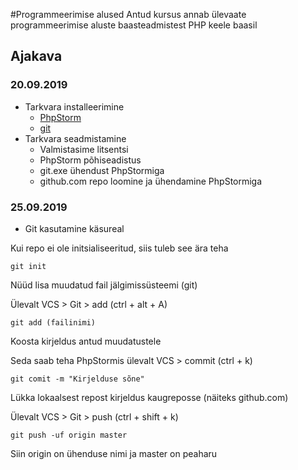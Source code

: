#Programmeerimise alused
Antud kursus annab ülevaate programmeerimise aluste baasteadmistest PHP keele baasil
## Ajakava
### 20.09.2019
* Tarkvara installeerimine
    * [PhpStorm](https://www.jetbrains.com/phpstorm/)
    * [git](git-scm.com/download/)
* Tarkvara seadmistamine
    * Valmistasime litsentsi
    * PhpStorm põhiseadistus
    * git.exe ühendust PhpStormiga
    * github.com repo loomine ja ühendamine PhpStormiga
### 25.09.2019
* Git kasutamine käsureal

Kui repo ei ole initsialiseeritud, siis tuleb see ära teha

```
git init
```
Nüüd lisa muudatud fail jälgimissüsteemi (git)

Ülevalt VCS > Git > add (ctrl + alt + A)
```
git add (failinimi)
```
Koosta kirjeldus antud muudatustele

Seda saab teha PhpStormis ülevalt VCS > commit (ctrl + k)

```
git comit -m "Kirjelduse sõne"
```

Lükka lokaalsest repost kirjeldus kaugreposse (näiteks github.com)

Ülevalt VCS > Git > push (ctrl + shift + k)
```
git push -uf origin master
```
Siin origin on ühenduse nimi ja master on peaharu
